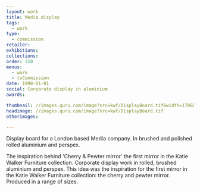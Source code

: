 ```yaml
---
layout: work
title: Media display
tags:
  - work
type:
  - commission
retailer:
exhibitions:
collections:
order: 310
menus:
  - work
  - toCommission
date: 1998-01-01
social: Corporate display in aluminium
awards:

thumbnail: //images.quru.com/image?src=kwf/DisplayBoard.tif&width=170&height=170&fill=auto
headimage: //images.quru.com/image?src=kwf/DisplayBoard.tif
otherimages:

---
```

Display board for a London based Media company. In brushed and polished rolled aluminium and perspex.

The inspiration behind 'Cherry & Pewter mirror' the first mirror in the Katie Walker Furniture collection.
Corporate display work in rolled, brushed aluminium and perspex. This idea was the inspiration for the first mirror in the Katie Walker Furniture collection: the cherry and pewter mirror. Produced in a range of sizes.
